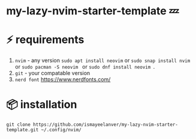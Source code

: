 # my-lazy-nvim-starter-template 💤

# ⚡️ requirements
1. `nvim` - any version ``` sudo apt install neovim ``` or ``` sudo snap install nvim ``` or ```sudo pacman -S neovim ``` or ```sudo dnf install neovim ```.
2. `git` - your compatable version
3. `nerd font` <https://www.nerdfonts.com/>
# 📦 installation 
```
git clone https://github.com/ismayeelanver/my-lazy-nvim-starter-template.git ~/.config/nvim/
```
